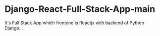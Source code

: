 # Django-React-Full-Stack-App-main
It's Full Stack App which frontend is Reactjs with backend of Python Django...
